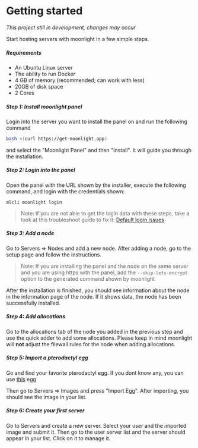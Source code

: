 # Getting started

_This project still in development, changes may occur_

Start hosting servers with moonlight in a few simple steps.

##### Requirements
* An Ubuntu Linux server
* The ability to run Docker
* 4 GB of memory (recommended; can work with less)
* 20GB of disk space
* 2 Cores

##### Step 1: Install moonlight panel

Login into the server you want to install the panel on and run the following command

```bash
bash <(curl https://get-moonlight.app)
```

and select the "Moonlight Panel" and then "Install". It will guide you through the installation.

##### Step 2: Login into the panel

Open the panel with the URL shown by the installer, execute the following command, and login with the credentials shown:
```
mlcli moonlight login
```

> Note: If you are not able to get the login data with these steps, take a look at this troubleshoot guide to fix it: [Default login issues](Default-Login-Issues.topic)

##### Step 3: Add a node

Go to Servers => Nodes and add a new node. After adding a node, go to the setup page and follow the instructions.

> Note: If you are installing the panel and the node on the same server and you are using https with the panel, add the `--skip-lets-encrypt` option to the generated command shown by moonlight

After the installation is finished, you should see information about the node in the information page of the node. If it shows data, the node has been successfully installed.

##### Step 4: Add allocations

Go to the allocations tab of the node you added in the previous step and use the quick adder to add some allocations. Please keep in mind moonlight will **not** adjust the filewall rules for the node when adding allocations.

##### Step 5: Import a pterodactyl egg

Go and find your favorite pterodactyl egg. If you dont know any, you can use [this](https://github.com/parkervcp/eggs/blob/master/game_eggs/minecraft/java/purpur/egg-purpur.json) egg

Then go to Servers => Images and press "Import Egg". After importing, you should see the image in your list.

##### Step 6: Create your first server

Go to Servers and create a new server. Select your user and the imported image and submit it. Then go to the user server list and the server should appear in your list. Click on it to manage it.